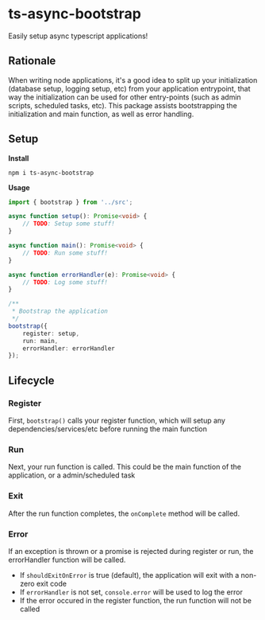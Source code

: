 # ts-async-bootstrap

Easily setup async typescript applications!

## Rationale

When writing node applications, it's a good idea to split up your initialization (database setup, logging setup, etc) from your application entrypoint, that way the initialization can be used for other entry-points (such as admin scripts, scheduled tasks, etc). This package assists bootstrapping the initialization and main function, as well as error handling.

## Setup

**Install**

`npm i ts-async-bootstrap`

**Usage**

```typescript
import { bootstrap } from '../src';

async function setup(): Promise<void> {
	// TODO: Setup some stuff!
}

async function main(): Promise<void> {
	// TODO: Run some stuff!
}

async function errorHandler(e): Promise<void> {
	// TODO: Log some stuff!
}

/**
 * Bootstrap the application
 */
bootstrap({
	register: setup,
	run: main,
	errorHandler: errorHandler
});
```

## Lifecycle

### Register

First, `bootstrap()` calls your register function, which will setup any dependencies/services/etc before running the main function

### Run

Next, your run function is called. This could be the main function of the application, or a admin/scheduled task

### Exit

After the run function completes, the `onComplete` method will be called.

### Error

If an exception is thrown or a promise is rejected during register or run, the errorHandler function will be called.
- If `shouldExitOnError` is true (default), the application will exit with a non-zero exit code
- If `errorHandler` is not set, `console.error` will be used to log the error
- If the error occured in the register function, the run function will not be called
